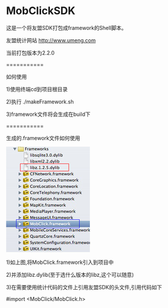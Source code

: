 MobClickSDK
===========

这是一个将友盟SDK打包成framework的Shell脚本。

友盟统计网站 <a href="http://www.umeng.com" target="_balnk">http://www.umeng.com</a>

当前打包版本为2.2.0

===========

如何使用

1)使用终端cd到项目根目录

2)执行 ./makeFramework.sh

3)framework文件将会生成在build下

===========

生成的.framework文件如何使用

<img src="example.jpg"/>

1)如上图,将MobClick.framework引入到项目中

2)并添加libz.dylib(至于选什么版本的libz,这个可以随意)

3)在需要使用统计代码的文件上引用友盟SDK的头文件,引用代码如下

<p>#import &lt;MobClick/MobClick.h&gt;</p>

